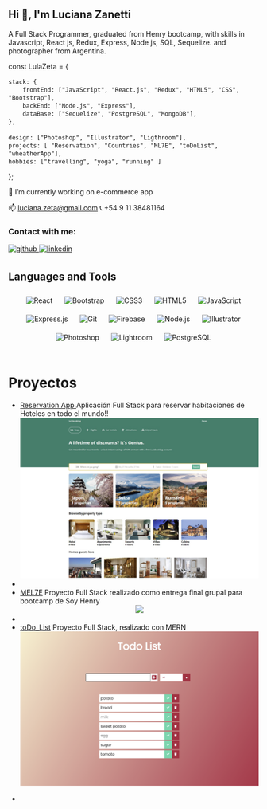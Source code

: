 ## Hi 👋, I'm Luciana Zanetti
A Full Stack Programmer, graduated from Henry bootcamp, with skills in Javascript, React js, Redux, Express, Node js, SQL, Sequelize. and photographer from Argentina.

const LulaZeta = {

    stack: {
        frontEnd: ["JavaScript", "React.js", "Redux", "HTML5", "CSS", "Bootstrap"],
        backEnd: ["Node.js", "Express"],
        dataBase: ["Sequelize", "PostgreSQL", "MongoDB"],
    },

    design: ["Photoshop", "Illustrator", "Ligthroom"],
    projects: [ "Reservation", "Countries", "ML7E", "toDoList", "wheatherApp"],
    hobbies: ["travelling", "yoga", "running" ]
};

🔭 I’m currently working on e-commerce app

📫 luciana.zeta@gmail.com
📞 +54 9 11 38481164  
  

### Contact with me:  

<a href="https://github.com/https://github.com/LulaZeta" target="_blank">
<img src=https://img.shields.io/badge/github-%2324292e.svg?&style=for-the-badge&logo=github&logoColor=white alt=github style="margin-bottom: 5px;" />
</a>
<a href="https://linkedin.com/in/https://www.linkedin.com/in/luciana-zanetti-dev/" target="_blank">
<img src=https://img.shields.io/badge/linkedin-%231E77B5.svg?&style=for-the-badge&logo=linkedin&logoColor=white alt=linkedin style="margin-bottom: 5px;" />
</a>  
  

<br/>  

## Languages and Tools  

<div align="center">  
<img style="margin: 10px" src="https://profilinator.rishav.dev/skills-assets/react-original-wordmark.svg" alt="React" height="40" />  
<img style="margin: 10px" src="https://profilinator.rishav.dev/skills-assets/bootstrap-plain.svg" alt="Bootstrap" height="40" />  
<img style="margin: 10px" src="https://profilinator.rishav.dev/skills-assets/css3-original-wordmark.svg" alt="CSS3" height="40" />  
<img style="margin: 10px" src="https://profilinator.rishav.dev/skills-assets/html5-original-wordmark.svg" alt="HTML5" height="40" />  
<img style="margin: 10px" src="https://profilinator.rishav.dev/skills-assets/javascript-original.svg" alt="JavaScript" height="40" />  
<img style="margin: 10px" src="https://profilinator.rishav.dev/skills-assets/express-original-wordmark.svg" alt="Express.js" height="40" />  
<img style="margin: 10px" src="https://profilinator.rishav.dev/skills-assets/git-scm-icon.svg" alt="Git" height="40" />  
<img style="margin: 10px" src="https://profilinator.rishav.dev/skills-assets/firebase.png" alt="Firebase" height="40" />  
<img style="margin: 10px" src="https://profilinator.rishav.dev/skills-assets/nodejs-original-wordmark.svg" alt="Node.js" height="40" />  
<img style="margin: 10px" src="https://profilinator.rishav.dev/skills-assets/adobe_illustrator-icon.svg" alt="Illustrator" height="40" />  
<img style="margin: 10px" src="https://profilinator.rishav.dev/skills-assets/photoshop-plain.svg" alt="Photoshop" height="40" />  
<img style="margin: 10px" src="https://profilinator.rishav.dev/skills-assets/lightroom.png" alt="Lightroom" height="40" />  
<img style="margin: 10px" src="https://profilinator.rishav.dev/skills-assets/postgresql-original-wordmark.svg" alt="PostgreSQL" height="40" />  
</div>  

<br/>  


# Proyectos

<ul>
  <li>
   <div>
    <a href="https://github.com/LulaZeta/reservation_app" target="_blank">Reservation App.</a>Aplicación Full Stack para reservar habitaciones de Hoteles en todo el mundo!!
       <div align="center">
       <img src='https://github.com/LulaZeta/reservation_app/blob/main/reserve_app_01.jpg'  width=600><a/>
           <div/>
       <div/>
    <li/>
    <li>
    <div >
     <a href='https://github.com/LulaZeta/ProyectoGrupal' >MEL7E<a/> Proyecto Full Stack realizado como entrega final grupal para bootcamp de Soy Henry
        <a href='https://github.com/LulaZeta/ProyectoGrupal' >
        <div align="center">
            <img src='https://user-images.githubusercontent.com/77030730/179574008-a1ab6367-116b-49b7-92c5-e0593ef40145.jpg'  width=600>
                 <a/>
         <div/>
       <div/>
       <li/>
             <li>
    <div >
     <a href='https://github.com/LulaZeta/todo_list_fullstack' >toDo_List<a/> Proyecto Full Stack, realizado con MERN
        <a href='https://github.com/LulaZeta/todo_list_fullstack' >
        <div align="center">
            <img src='https://github.com/LulaZeta/todo_list_fullstack/blob/main/toDoList.png?raw=true'  width=600>
                 <a/>
         <div/>
       <div/>
       <li/>
<ul/>




